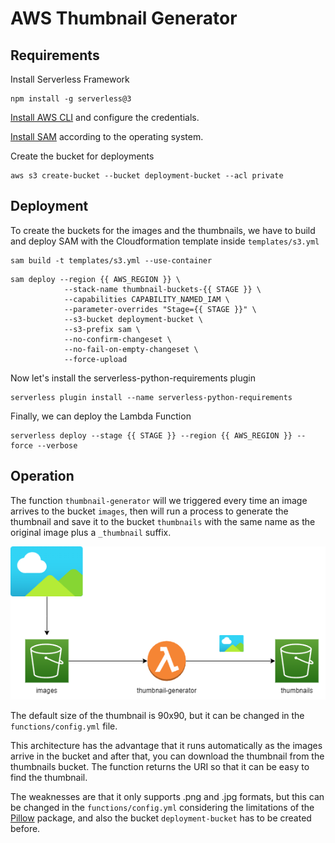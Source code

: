 # AWS Thumbnail Generator

## Requirements

Install Serverless Framework
```
npm install -g serverless@3
```

[Install AWS CLI](https://docs.aws.amazon.com/cli/latest/userguide/getting-started-install.html) and configure the credentials.

[Install SAM](https://docs.aws.amazon.com/serverless-application-model/latest/developerguide/install-sam-cli.html) according
to the operating system.

Create the bucket for deployments
```
aws s3 create-bucket --bucket deployment-bucket --acl private
```

## Deployment

To create the buckets for the images and the thumbnails, we have to build and deploy SAM with the
Cloudformation template inside `templates/s3.yml`

```
sam build -t templates/s3.yml --use-container
```
```
sam deploy --region {{ AWS_REGION }} \
            --stack-name thumbnail-buckets-{{ STAGE }} \
            --capabilities CAPABILITY_NAMED_IAM \
            --parameter-overrides "Stage={{ STAGE }}" \
            --s3-bucket deployment-bucket \
            --s3-prefix sam \
            --no-confirm-changeset \
            --no-fail-on-empty-changeset \
            --force-upload
```

Now let's install the serverless-python-requirements plugin
```
serverless plugin install --name serverless-python-requirements
```

Finally, we can deploy the Lambda Function
```
serverless deploy --stage {{ STAGE }} --region {{ AWS_REGION }} --force --verbose
```

## Operation

The function `thumbnail-generator` will we triggered every time an image arrives to the bucket
`images`, then will run a process to generate the thumbnail and save it to the bucket `thumbnails`
with the same name as the original image plus a `_thumbnail` suffix.

![Diagram](images/thumbnail_diagram.png)

The default size of the thumbnail is 90x90, but it can be changed in the `functions/config.yml` file.

This architecture has the advantage that it runs automatically as the images arrive in the bucket
and after that, you can download the thumbnail from the thumbnails bucket. The function returns the URI so
that it can be easy to find the thumbnail.

The weaknesses are that it only supports .png and .jpg formats, but this can be changed in the `functions/config.yml`
considering the limitations of the [Pillow](https://pillow.readthedocs.io/en/stable/) package, and also
the bucket `deployment-bucket` has to be created before.


